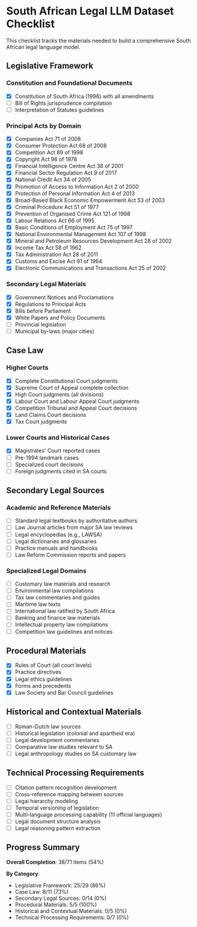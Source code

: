 # South African Legal LLM Dataset Checklist

This checklist tracks the materials needed to build a comprehensive South African legal language model.

## Legislative Framework

### Constitution and Foundational Documents
- [x] Constitution of South Africa (1996) with all amendments
- [ ] Bill of Rights jurisprudence compilation
- [ ] Interpretation of Statutes guidelines

### Principal Acts by Domain
- [x] Companies Act 71 of 2008
- [x] Consumer Protection Act 68 of 2008
- [x] Competition Act 89 of 1998
- [x] Copyright Act 98 of 1978
- [x] Financial Intelligence Centre Act 38 of 2001
- [x] Financial Sector Regulation Act 9 of 2017
- [x] National Credit Act 34 of 2005
- [x] Promotion of Access to Information Act 2 of 2000
- [x] Protection of Personal Information Act 4 of 2013
- [x] Broad-Based Black Economic Empowerment Act 53 of 2003
- [x] Criminal Procedure Act 51 of 1977
- [x] Prevention of Organised Crime Act 121 of 1998
- [x] Labour Relations Act 66 of 1995
- [x] Basic Conditions of Employment Act 75 of 1997
- [x] National Environmental Management Act 107 of 1998
- [x] Mineral and Petroleum Resources Development Act 28 of 2002
- [x] Income Tax Act 58 of 1962
- [x] Tax Administration Act 28 of 2011
- [x] Customs and Excise Act 91 of 1964
- [x] Electronic Communications and Transactions Act 25 of 2002

### Secondary Legal Materials
- [x] Government Notices and Proclamations
- [x] Regulations to Principal Acts
- [x] Bills before Parliament
- [x] White Papers and Policy Documents
- [ ] Provincial legislation
- [ ] Municipal by-laws (major cities)

## Case Law

### Higher Courts
- [x] Complete Constitutional Court judgments
- [x] Supreme Court of Appeal complete collection
- [x] High Court judgments (all divisions)
- [x] Labour Court and Labour Appeal Court judgments
- [x] Competition Tribunal and Appeal Court decisions
- [x] Land Claims Court decisions
- [x] Tax Court judgments

### Lower Courts and Historical Cases
- [x] Magistrates' Court reported cases
- [ ] Pre-1994 landmark cases
- [ ] Specialized court decisions
- [ ] Foreign judgments cited in SA courts

## Secondary Legal Sources

### Academic and Reference Materials
- [ ] Standard legal textbooks by authoritative authors
- [ ] Law Journal articles from major SA law reviews
- [ ] Legal encyclopedias (e.g., LAWSA)
- [ ] Legal dictionaries and glossaries
- [ ] Practice manuals and handbooks
- [ ] Law Reform Commission reports and papers

### Specialized Legal Domains
- [ ] Customary law materials and research
- [ ] Environmental law compilations
- [ ] Tax law commentaries and guides
- [ ] Maritime law texts
- [ ] International law ratified by South Africa
- [ ] Banking and finance law materials
- [ ] Intellectual property law compilations
- [ ] Competition law guidelines and notices

## Procedural Materials

- [x] Rules of Court (all court levels)
- [x] Practice directives
- [x] Legal ethics guidelines
- [x] Forms and precedents
- [x] Law Society and Bar Council guidelines

## Historical and Contextual Materials

- [ ] Roman-Dutch law sources
- [ ] Historical legislation (colonial and apartheid era)
- [ ] Legal development commentaries
- [ ] Comparative law studies relevant to SA
- [ ] Legal anthropology studies on SA customary law

## Technical Processing Requirements

- [ ] Citation pattern recognition development
- [ ] Cross-reference mapping between sources
- [ ] Legal hierarchy modeling
- [ ] Temporal versioning of legislation
- [ ] Multi-language processing capability (11 official languages)
- [ ] Legal document structure analysis
- [ ] Legal reasoning pattern extraction

## Progress Summary

**Overall Completion**: 38/71 items (54%)

**By Category**:
- Legislative Framework: 25/29 (86%)
- Case Law: 8/11 (73%)
- Secondary Legal Sources: 0/14 (0%)
- Procedural Materials: 5/5 (100%)
- Historical and Contextual Materials: 0/5 (0%)
- Technical Processing Requirements: 0/7 (0%)
